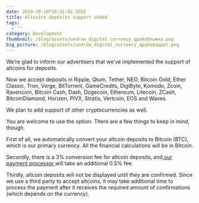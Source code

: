 ```yaml
---
date: 2019-10-10T10:31:02.555Z
title: Altcoins deposits support added
tags:
  - ''
category: Development
thumbnail: /blog/assets/undraw_digital_currency_qpakобложка.png
big_picture: /blog/assets/undraw_digital_currency_qpakквадрат.png
---
```

We’re glad to inform our advertisers that we’ve implemented the support of altcoins for deposits. 



Now we accept deposits in Ripple, Qtum, Tether, NEO, Bitcoin Gold, Ether Classic, Tron, Verge, BitTorrent, GameCredits, DigiByte, Komodo, Zcoin, Ravencoin, Bitcoin Cash, Dash, Dogecoin, Ethereum, Litecoin, ZCash, BitcoinDiamond, Horizen, PIVX, Stratis, Vertcoin, EOS and Waves.



We plan to add support of other cryptocurrencies as well.



You are welcome to use the option. There are a few things to keep in mind, though.



First of all, we automatically convert your altcoin deposits to Bitcoin (BTC), which is our primary currency. All the financial calculations will be in Bitcoin.



Secondly, there is a 3% conversion fee for altcoin deposits, and[ our payment processor ](https://www.coinpayments.net/)will take an additional 0.5% fee.



Thirdly, altcoin deposits will not be displayed until they are confirmed. Since we use a third party to accept altcoins, it may take additional time to process the payment after it receives the required amount of confirmations (which depends on the currency).
